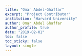 ```yaml
---
title: "Omar Abdel-Ghaffar"
excerpt: "Project Contributor"
institution: "Harvard University"
author: Omar Abdel Ghaffar
author_profile: true
date: "2019-02-01"
toc: false
toc_sticky: false
layout: single
---
```


